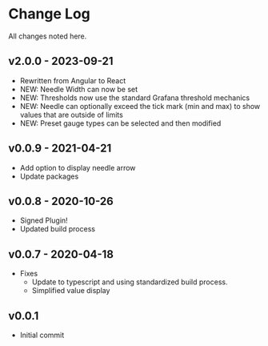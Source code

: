 # Change Log

All changes noted here.

## v2.0.0 - 2023-09-21

- Rewritten from Angular to React
- NEW: Needle Width can now be set
- NEW: Thresholds now use the standard Grafana threshold mechanics
- NEW: Needle can optionally exceed the tick mark (min and max) to show values
       that are outside of limits
- NEW: Preset gauge types can be selected and then modified

## v0.0.9 - 2021-04-21

- Add option to display needle arrow
- Update packages

## v0.0.8 - 2020-10-26

- Signed Plugin!
- Updated build process

## v0.0.7 - 2020-04-18

- Fixes
  - Update to typescript and using standardized build process.
  - Simplified value display

## v0.0.1

- Initial commit
